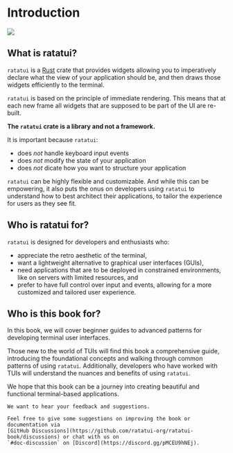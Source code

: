 # Introduction

![](https://user-images.githubusercontent.com/24392180/244943746-93ab0e38-93e0-4ae0-a31b-91ae6c393185.gif)

## What is ratatui?

`ratatui` is a [Rust](https://www.rust-lang.org/) crate that provides widgets allowing you to
imperatively declare what the view of your application should be, and then draws those widgets
efficiently to the terminal.

`ratatui` is based on the principle of immediate rendering. This means that at each new frame all
widgets that are supposed to be part of the UI are re-built.

**The `ratatui` crate is a library and not a framework.**

It is important because `ratatui`:

- does _not_ handle keyboard input events
- does _not_ modify the state of your application
- does _not_ dicate how you want to structure your application

`ratatui` can be highly flexible and customizable. And while this can be empowering, it also puts
the onus on developers using `ratatui` to understand how to best architect their applications, to
tailor the experience for users as they see fit.

## Who is ratatui for?

`ratatui` is designed for developers and enthusiasts who:

- appreciate the retro aesthetic of the terminal,
- want a lightweight alternative to graphical user interfaces (GUIs),
- need applications that are to be deployed in constrained environments, like on servers with
  limited resources, and
- prefer to have full control over input and events, allowing for a more customized and tailored
  user experience.

## Who is this book for?

In this book, we will cover beginner guides to advanced patterns for developing terminal user
interfaces.

Those new to the world of TUIs will find this book a comprehensive guide, introducing the
foundational concepts and walking through common patterns of using `ratatui`. Additionally,
developers who have worked with TUIs will understand the nuances and benefits of using `ratatui`.

We hope that this book can be a journey into creating beautiful and functional terminal-based
applications.

```admonish note
We want to hear your feedback and suggestions.

Feel free to give some suggestions on improving the book or documentation via
[GitHub Discussions](https://github.com/ratatui-org/ratatui-book/discussions) or chat with us on
`#doc-discussion` on [Discord](https://discord.gg/pMCEU9hNEj).
```
